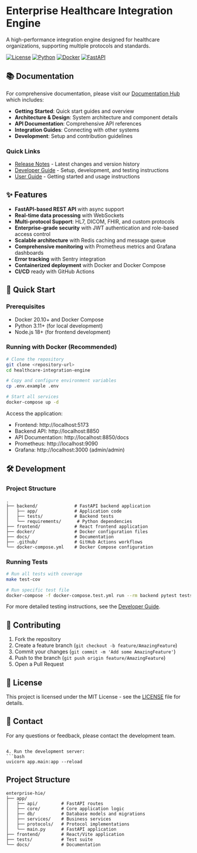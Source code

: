 # Enterprise Healthcare Integration Engine

A high-performance integration engine designed for healthcare organizations, supporting multiple protocols and standards.

[![License](https://img.shields.io/badge/License-MIT-blue.svg)](https://opensource.org/licenses/MIT)
[![Python](https://img.shields.io/badge/Python-3.11+-blue.svg)](https://www.python.org/)
[![Docker](https://img.shields.io/badge/Docker-✓-blue.svg)](https://www.docker.com/)
[![FastAPI](https://img.shields.io/badge/FastAPI-0.95.0+-green.svg)](https://fastapi.tiangolo.com/)

## 📚 Documentation

For comprehensive documentation, please visit our [Documentation Hub](DOCS.md) which includes:

- **Getting Started**: Quick start guides and overview
- **Architecture & Design**: System architecture and component details
- **API Documentation**: Comprehensive API references
- **Integration Guides**: Connecting with other systems
- **Development**: Setup and contribution guidelines

### Quick Links
- [Release Notes](RELEASE_NOTES.md) - Latest changes and version history
- [Developer Guide](DEVELOPER_GUIDE.md) - Setup, development, and testing instructions
- [User Guide](USER_GUIDE.md) - Getting started and usage instructions

## ✨ Features

- **FastAPI-based REST API** with async support
- **Real-time data processing** with WebSockets
- **Multi-protocol Support**: HL7, DICOM, FHIR, and custom protocols
- **Enterprise-grade security** with JWT authentication and role-based access control
- **Scalable architecture** with Redis caching and message queue
- **Comprehensive monitoring** with Prometheus metrics and Grafana dashboards
- **Error tracking** with Sentry integration
- **Containerized deployment** with Docker and Docker Compose
- **CI/CD** ready with GitHub Actions

## 🚀 Quick Start

### Prerequisites

- Docker 20.10+ and Docker Compose
- Python 3.11+ (for local development)
- Node.js 18+ (for frontend development)

### Running with Docker (Recommended)


```bash
# Clone the repository
git clone <repository-url>
cd healthcare-integration-engine

# Copy and configure environment variables
cp .env.example .env

# Start all services
docker-compose up -d
```

Access the application:
- Frontend: http://localhost:5173
- Backend API: http://localhost:8850
- API Documentation: http://localhost:8850/docs
- Prometheus: http://localhost:9090
- Grafana: http://localhost:3000 (admin/admin)

## 🛠 Development

### Project Structure

```
.
├── backend/              # FastAPI backend application
│   ├── app/              # Application code
│   ├── tests/            # Backend tests
│   └── requirements/      # Python dependencies
├── frontend/             # React frontend application
├── docker/               # Docker configuration files
├── docs/                 # Documentation
├── .github/              # GitHub Actions workflows
└── docker-compose.yml    # Docker Compose configuration
```

### Running Tests

```bash
# Run all tests with coverage
make test-cov

# Run specific test file
docker-compose -f docker-compose.test.yml run --rm backend pytest tests/path/to/test_file.py
```

For more detailed testing instructions, see the [Developer Guide](DEVELOPER_GUIDE.md#testing).

## 🤝 Contributing

1. Fork the repository
2. Create a feature branch (`git checkout -b feature/AmazingFeature`)
3. Commit your changes (`git commit -m 'Add some AmazingFeature'`)
4. Push to the branch (`git push origin feature/AmazingFeature`)
5. Open a Pull Request

## 📄 License

This project is licensed under the MIT License - see the [LICENSE](LICENSE) file for details.

## 📧 Contact

For any questions or feedback, please contact the development team.
```

4. Run the development server:
```bash
uvicorn app.main:app --reload
```

## Project Structure

```
enterprise-hie/
├── app/
│   ├── api/         # FastAPI routes
│   ├── core/        # Core application logic
│   ├── db/          # Database models and migrations
│   ├── services/    # Business services
│   ├── protocols/   # Protocol implementations
│   └── main.py      # FastAPI application
├── frontend/        # React/Vite application
├── tests/           # Test suite
└── docs/            # Documentation
```
